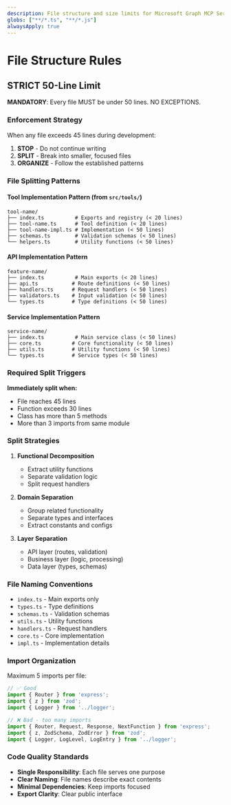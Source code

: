 ```yaml
---
description: File structure and size limits for Microsoft Graph MCP Server
globs: ["**/*.ts", "**/*.js"]
alwaysApply: true
---
```


# File Structure Rules

## STRICT 50-Line Limit

**MANDATORY**: Every file MUST be under 50 lines. NO EXCEPTIONS.

### Enforcement Strategy

When any file exceeds 45 lines during development:

1. **STOP** - Do not continue writing
2. **SPLIT** - Break into smaller, focused files
3. **ORGANIZE** - Follow the established patterns

### File Splitting Patterns

#### Tool Implementation Pattern (from `src/tools/`)
```
tool-name/
├── index.ts          # Exports and registry (< 20 lines)
├── tool-name.ts      # Tool definition (< 20 lines)  
├── tool-name-impl.ts # Implementation (< 50 lines)
├── schemas.ts        # Validation schemas (< 50 lines)
└── helpers.ts        # Utility functions (< 50 lines)
```

#### API Implementation Pattern
```
feature-name/
├── index.ts          # Main exports (< 20 lines)
├── api.ts           # Route definitions (< 50 lines)
├── handlers.ts      # Request handlers (< 50 lines)
├── validators.ts    # Input validation (< 50 lines)
└── types.ts         # Type definitions (< 50 lines)
```

#### Service Implementation Pattern
```
service-name/
├── index.ts          # Main service class (< 50 lines)
├── core.ts          # Core functionality (< 50 lines)
├── utils.ts         # Utility functions (< 50 lines)
└── types.ts         # Service types (< 50 lines)
```

### Required Split Triggers

**Immediately split when:**
- File reaches 45 lines
- Function exceeds 30 lines
- Class has more than 5 methods
- More than 3 imports from same module

### Split Strategies

1. **Functional Decomposition**
   - Extract utility functions
   - Separate validation logic
   - Split request handlers

2. **Domain Separation**
   - Group related functionality
   - Separate types and interfaces
   - Extract constants and configs

3. **Layer Separation**
   - API layer (routes, validation)
   - Business layer (logic, processing)
   - Data layer (types, schemas)

### File Naming Conventions

- `index.ts` - Main exports only
- `types.ts` - Type definitions
- `schemas.ts` - Validation schemas
- `utils.ts` - Utility functions
- `handlers.ts` - Request handlers
- `core.ts` - Core implementation
- `impl.ts` - Implementation details

### Import Organization

Maximum 5 imports per file:
```typescript
// ✅ Good
import { Router } from 'express';
import { z } from 'zod';
import { Logger } from '../logger';

// ❌ Bad - too many imports
import { Router, Request, Response, NextFunction } from 'express';
import { z, ZodSchema, ZodError } from 'zod';
import { Logger, LogLevel, LogEntry } from '../logger';
```

### Code Quality Standards

- **Single Responsibility**: Each file serves one purpose
- **Clear Naming**: File names describe exact contents
- **Minimal Dependencies**: Keep imports focused
- **Export Clarity**: Clear public interface